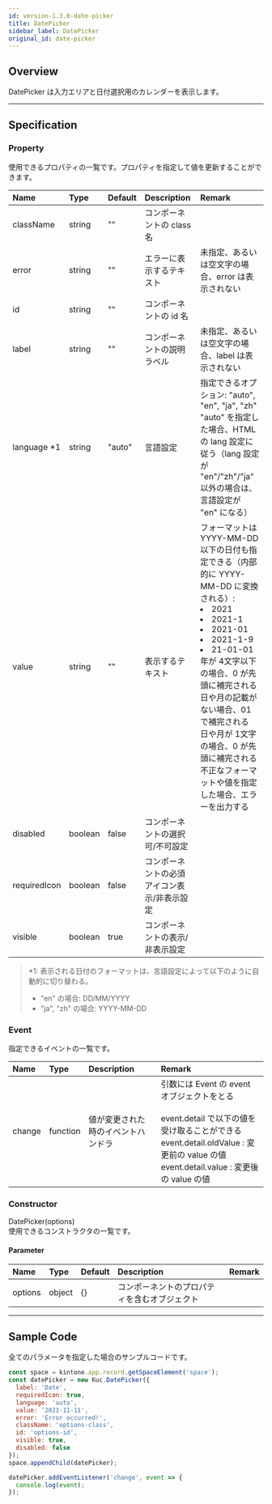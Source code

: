 ```yaml
---
id: version-1.3.0-date-picker
title: DatePicker
sidebar_label: DatePicker
original_id: date-picker
---
```


## Overview

DatePicker は入力エリアと日付選択用のカレンダーを表示します。

<div id='sample-container' style='margin:auto; width:100px;'></div>
<script src='/js/samples/date-picker.js'></script>

---

## Specification

### Property

使用できるプロパティの一覧です。プロパティを指定して値を更新することができます。

| Name | Type | Default | Description | Remark |
| :--- | :--- | :--- | :--- | :--- |
| className | string | ""  | コンポーネントの class 名 | |
| error | string | ""  | エラーに表示するテキスト | 未指定、あるいは空文字の場合、error は表示されない |
| id | string | ""  | コンポーネントの id 名 | |
| label | string | ""  | コンポーネントの説明ラベル | 未指定、あるいは空文字の場合、label は表示されない |
| language *1 | string | "auto"  | 言語設定 | 指定できるオプション: "auto", "en", "ja", "zh"<br>"auto" を指定した場合、HTML の lang 設定に従う（lang 設定が "en"/"zh"/"ja" 以外の場合は、言語設定が "en" になる） |
| value | string | ""  | 表示するテキスト | フォーマットは YYYY-MM-DD<br>以下の日付も指定できる（内部的に YYYY-MM-DD に変換される）:<li>2021</li><li>2021-1</li><li>2021-01</li><li>2021-1-9</li><li>21-01-01</li>年が 4文字以下の場合、0 が先頭に補完される<br>日や月の記載がない場合、01 で補完される<br>日や月が 1文字の場合、0 が先頭に補完される<br>不正なフォーマットや値を指定した場合、エラーを出力する |
| disabled | boolean | false | コンポーネントの選択可/不可設定 | |
| requiredIcon | boolean | false | コンポーネントの必須アイコン表示/非表示設定 | |
| visible | boolean | true | コンポーネントの表示/非表示設定 | |

> *1: 表示される日付のフォーマットは、言語設定によって以下のように自動的に切り替わる。<br>
> - "en" の場合: DD/MM/YYYY
> - "ja", "zh" の場合: YYYY-MM-DD

### Event

指定できるイベントの一覧です。

| Name | Type | Description | Remark |
| :--- | :--- | :--- | :--- |
| change | function | 値が変更された時のイベントハンドラ | 引数には Event の event オブジェクトをとる<br><br>event.detail で以下の値を受け取ることができる<br>event.detail.oldValue : 変更前の value の値<br>event.detail.value : 変更後の value の値 |

### Constructor

DatePicker(options)<br>
使用できるコンストラクタの一覧です。

#### Parameter
| Name | Type | Default | Description | Remark |
| :--- | :--- | :--- | :--- | :--- |
| options  | object | {} | コンポーネントのプロパティを含むオブジェクト |  |

---
## Sample Code

全てのパラメータを指定した場合のサンプルコードです。

```javascript
const space = kintone.app.record.getSpaceElement('space');
const datePicker = new Kuc.DatePicker({
  label: 'Date',
  requiredIcon: true,
  language: 'auto',
  value: '2021-11-11',
  error: 'Error occurred!',
  className: 'options-class',
  id: 'options-id',
  visible: true,
  disabled: false
});
space.appendChild(datePicker);

datePicker.addEventListener('change', event => {
  console.log(event);
});
```
